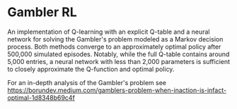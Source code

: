 # Gambler RL

An implementation of Q-learning with an explicit Q-table and a neural network for solving the Gambler's problem modeled as a Markov decision process. Both methods converge to an approximately optimal policy after 500,000 simulated episodes. Notably, while the full Q-table contains around 5,000 entries, a neural network with less than 2,000 parameters is sufficient to closely approximate the Q-function and optimal policy.

For an in-depth analysis of the Gambler's problem see https://borundev.medium.com/gamblers-problem-when-inaction-is-infact-optimal-1d8348b69c4f